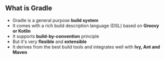 ## What is Gradle

* Gradle is a general purpose **build system**
* It comes with a rich build description language (DSL) based on **Groovy or Kotlin**
* It supports **build-by-convention** principle
* But it's very **flexible** and **extensible**
* It derives from the best build tools and integrates well with **Ivy, Ant and Maven**